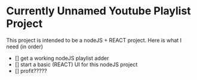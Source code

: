 # Currently Unnamed Youtube Playlist Project

This project is intended to be a nodeJS + REACT project. Here is what I need (in order)

- [] get a working nodeJS playlist adder
- [] start a basic (REACT) UI for this nodeJS project
- [] profit?????


